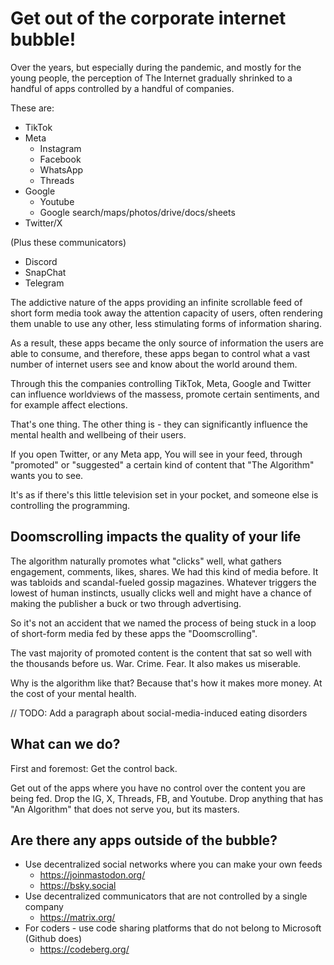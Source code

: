 # Get out of the corporate internet bubble!

Over the years, but especially during the pandemic, and mostly for the young people, 
the perception of The Internet gradually shrinked to a handful of apps controlled by a handful of companies.

These are:
- TikTok
- Meta
  - Instagram
  - Facebook
  - WhatsApp
  - Threads
- Google
  - Youtube
  - Google search/maps/photos/drive/docs/sheets
- Twitter/X

(Plus these communicators)
- Discord
- SnapChat
- Telegram

The addictive nature of the apps providing an infinite scrollable feed of short form media 
took away the attention capacity of users, often rendering them unable to use any other, 
less stimulating forms of information sharing.

As a result, these apps became the only source of information the users are able to consume, 
and therefore, these apps began to control what a vast number of internet users see and know about the world around them.

Through this the companies controlling TikTok, Meta, Google and Twitter can influence worldviews of the massess, 
promote certain sentiments, and for example affect elections.

That's one thing. The other thing is - they can significantly influence the mental health and wellbeing of their users. 

If you open Twitter, or any Meta app, You will see in your feed, through "promoted" or "suggested" a certain kind of content 
that "The Algorithm" wants you to see. 

It's as if there's this little television set in your pocket, and someone else is controlling the programming. 

## Doomscrolling impacts the quality of your life
The algorithm naturally promotes what "clicks" well, what gathers engagement, comments, likes, shares. 
We had this kind of media before. It was tabloids and scandal-fueled gossip magazines. 
Whatever triggers the lowest of human instincts, usually clicks well and might have a chance of 
making the publisher a buck or two through advertising. 

So it's not an accident that we named the process of being stuck in a loop of short-form media fed by these apps the "Doomscrolling". 

The vast majority of promoted content is the content that sat so well with the thousands before us. 
War. Crime. Fear. It also makes us miserable. 

Why is the algorithm like that? Because that's how it makes more money. 
At the cost of your mental health. 

// TODO: Add a paragraph about social-media-induced eating disorders

## What can we do?
First and foremost: Get the control back. 

Get out of the apps where you have no control over the content you are being fed. 
Drop the IG, X, Threads, FB, and Youtube.
Drop anything that has "An Algorithm" that does not serve you, but its masters. 

## Are there any apps outside of the bubble?
- Use decentralized social networks where you can make your own feeds
  - https://joinmastodon.org/ 
  - https://bsky.social
- Use decentralized communicators that are not controlled by a single company
  - https://matrix.org/
- For coders - use code sharing platforms that do not belong to Microsoft (Github does)
  - https://codeberg.org/  
